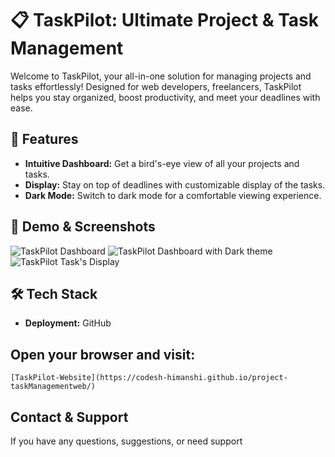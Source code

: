 # 📋 TaskPilot: Ultimate Project & Task Management

Welcome to TaskPilot, your all-in-one solution for managing projects and tasks effortlessly! Designed for web developers, freelancers, TaskPilot helps you stay organized, boost productivity, and meet your deadlines with ease.

## 🚀 Features

- **Intuitive Dashboard:** Get a bird's-eye view of all your projects and tasks.
- **Display:** Stay on top of deadlines with customizable display of the tasks.
- **Dark Mode:** Switch to dark mode for a comfortable viewing experience.

## 📂 Demo & Screenshots

![TaskPilot Dashboard](https://github.com/user-attachments/assets/4b10d4a8-2cda-4d07-ab19-bc03239d5a12)
![TaskPilot Dashboard with Dark theme](https://github.com/user-attachments/assets/ae5aaa8d-b1b6-45f2-b702-3f30a04048db)
![TaskPilot Task's Display](https://github.com/user-attachments/assets/d7657ba3-43c7-4aae-8c0b-7ce16aac823e)

## 🛠️ Tech Stack
- **Deployment:** GitHub

## Open your browser and visit:
   ```
   [TaskPilot-Website](https://codesh-himanshi.github.io/project-taskManagementweb/)
   ```

##  Contact & Support

If you have any questions, suggestions, or need support

